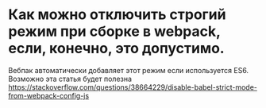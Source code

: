 # Как можно отключить строгий режим при сборке в webpack, если, конечно, это допустимо.  

Вебпак автоматически добавляет этот режим если используется ES6. Возможно эта статья будет полезна
https://stackoverflow.com/questions/38664229/disable-babel-strict-mode-from-webpack-config-js
